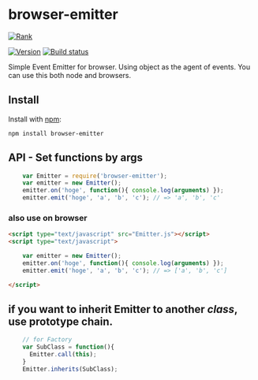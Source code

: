 # browser-emitter
  
[![Rank](https://nodei.co/npm/browser-emitter.png?downloads=true&amp;downloadRank=true&amp;stars=true)](https://nodei.co/npm/browser-emitter/)  
  
[![Version](https://badge.fury.io/js/browser-emitter.png)](https://npmjs.org/package/browser-emitter)
[![Build status](https://travis-ci.org/ystskm/browser-emitter-js.png)](https://travis-ci.org/ystskm/browser-emitter-js)  
  
Simple Event Emitter for browser. Using object as the agent of events.
You can use this both node and browsers.

## Install

Install with [npm](http://npmjs.org/):

    npm install browser-emitter
    
## API - Set functions by args

```js
    var Emitter = require('browser-emitter');
    var emitter = new Emitter();
    emitter.on('hoge', function(){ console.log(arguments) });
    emitter.emit('hoge', 'a', 'b', 'c'); // => 'a', 'b', 'c'
```

### also use on browser

```html
<script type="text/javascript" src="Emitter.js"></script>
<script type="text/javascript">

    var emitter = new Emitter();
    emitter.on('hoge', function(){ console.log(arguments) });
    emitter.emit('hoge', 'a', 'b', 'c'); // => ['a', 'b', 'c']

</script>
```

## if you want to inherit Emitter to another *class*, use prototype chain.

```js
    // for Factory
    var SubClass = function(){
      Emitter.call(this);
    }
    Emitter.inherits(SubClass);
```
